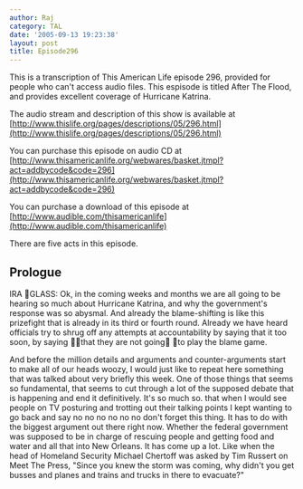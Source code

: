```yaml
---
author: Raj
category: TAL
date: '2005-09-13 19:23:38'
layout: post
title: Episode296
---
```


This is a transcription of This American Life episode 296, provided for people who can't access audio files. This espisode is titled After The Flood, and provides excellent coverage of Hurricane Katrina.

The audio stream and description of this show is available at [http://www.thislife.org/pages/descriptions/05/296.html](http://www.thislife.org/pages/descriptions/05/296.html)

You can purchase this episode on audio CD at [http://www.thisamericanlife.org/webwares/basket.jtmpl?act=addbycode&code=296](http://www.thisamericanlife.org/webwares/basket.jtmpl?act=addbycode&code=296)

You can purchase a download of this episode at [http://www.audible.com/thisamericanlife](http://www.audible.com/thisamericanlife)

There are five acts in this episode.

## Prologue
IRA GLASS: Ok, in the coming weeks and months we are all going to be hearing so much about Hurricane Katrina, and why the government's response was so abysmal. And already the blame-shifting is like this prizefight that is already in its third or fourth round. Already we have heard officials try to shrug off any attempts at accountability by saying that it too soon, by saying that they are not going to play the blame game.  

And before the million details and arguments and counter-arguments start to make all of our heads woozy, I would just like to repeat here something that was talked about very briefly this week. One of those things that seems so fundamental, that seems to cut through a lot of the supposed debate that is happening and end it definitively. It's so much so. that when I would see people on TV posturing and trotting out their talking points I kept wanting to go back and say no no no no no no don't forget this thing. It has to do with the biggest argument out there right now. Whether the federal government was supposed to be in charge of rescuing people and getting food and water and all that into New Orleans. It has come up a lot. Like when the head of Homeland Security Michael Chertoff was asked by Tim Russert on Meet The Press, "Since you knew the storm was coming, why didn't you get busses and planes and trains and trucks in there to evacuate?" 
